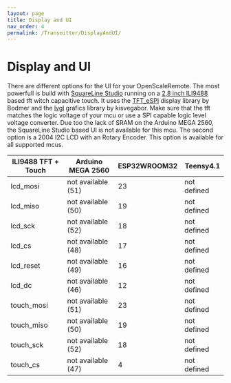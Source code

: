 ```yaml
---
layout: page
title: Display and UI
nav_order: 4
permalink: /Transmitter/DisplayAndUI/
---
```


# Display and UI

There are different options for the UI for your OpenScaleRemote. The most powerfull is build with [SquareLine Studio](https://squareline.io/) running on a [2,8 inch ILI9488](https://www.az-delivery.de/en/products/2-8-zoll-lcd-tft-touch-display) based tft witch capacitive touch. It uses the [TFT_eSPI](https://github.com/Bodmer/TFT_eSPI) display library by Bodmer and the [lvgl](https://lvgl.io/) grafics library by kisvegabor. Make sure that the tft matches the logic voltage of your mcu or use a SPI capable logic level voltage converter.
Due too the lack of SRAM on the Arduino MEGA 2560, the SquareLine Studio based UI is not available for this mcu.
The second option is a 2004 I2C LCD with an Rotary Encoder. This option is available for all supported mcus.

ILI9488 TFT + Touch | Arduino MEGA 2560 | ESP32WROOM32 | Teensy4.1
-------- | -------- | -------- | --------
lcd_mosi | not available (51) | 23 | not defined
lcd_miso | not available (50) | 19 | not defined
lcd_sck | not available (52) | 18 | not defined
lcd_cs | not available (48) | 17 | not defined
lcd_reset | not available (49) | 16 | not defined
lcd_dc | not available (46) | 12 | not defined
touch_mosi | not available (51) | 23 | not defined
touch_miso | not available (50) | 19 | not defined
touch_sck | not available (52) | 18 | not defined
touch_cs | not available (47) | 4 | not defined